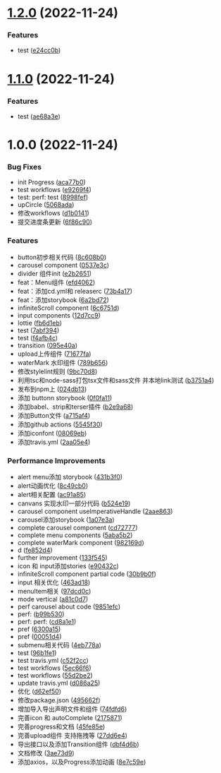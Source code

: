 # [1.2.0](https://github.com/panyushan-jade/dui/compare/v1.1.0...v1.2.0) (2022-11-24)


### Features

* test ([e24cc0b](https://github.com/panyushan-jade/dui/commit/e24cc0be1fe5b8f5781f8139f79981d0af5898cd))

# [1.1.0](https://github.com/panyushan-jade/dui/compare/v1.0.0...v1.1.0) (2022-11-24)


### Features

* test ([ae68a3e](https://github.com/panyushan-jade/dui/commit/ae68a3eda02e50e8ec5888a013b9c8fcf0b4d661))

# 1.0.0 (2022-11-24)


### Bug Fixes

* init Progress ([aca77b0](https://github.com/panyushan-jade/dui/commit/aca77b08d74883094134e64f4a9921bf3a47cdb3))
* test workflows ([e9269f4](https://github.com/panyushan-jade/dui/commit/e9269f42427ae3f86b3f7d15796723e806c9063c))
* test: perf: test ([8998fef](https://github.com/panyushan-jade/dui/commit/8998fef6f978dbcaca21bd12ca4fd09d795edda9))
* upCircle ([5068ada](https://github.com/panyushan-jade/dui/commit/5068adaec413d4933016b5ca8fa0459df4e35fd4))
* 修改workflows ([d1b0141](https://github.com/panyushan-jade/dui/commit/d1b0141d2e8f80330178e69fae6c62b0e3dd663b))
* 提交进度条更新 ([6f86c90](https://github.com/panyushan-jade/dui/commit/6f86c9025712e90876298d9e06fe5d6630452143))


### Features

* button初步相关代码 ([8c608b0](https://github.com/panyushan-jade/dui/commit/8c608b0a64211adaf04d107e29fcba2e423efcfc))
* carousel component ([0537e3c](https://github.com/panyushan-jade/dui/commit/0537e3cc2bd188fd5a59d1759a4adc4be35b2e32))
* divider 组件init ([e2b2651](https://github.com/panyushan-jade/dui/commit/e2b2651667d8e685bcedf61909c2efdd483a695d))
* feat：Menu组件 ([efd4062](https://github.com/panyushan-jade/dui/commit/efd4062e71d12014ef99e78a1f5b746a4dcb84a7))
* feat：添加cd.yml和 releaserc ([73b4a17](https://github.com/panyushan-jade/dui/commit/73b4a17588b9513762ad91f76891ccc25afad929))
* feat：添加storybook ([6a2bd72](https://github.com/panyushan-jade/dui/commit/6a2bd72268290e25ca42b715c933477e21c5e020))
* infiniteScroll component ([6c6751d](https://github.com/panyushan-jade/dui/commit/6c6751da49386ce259c20c4fdcac17a34496e00d))
* input components ([12d7cc9](https://github.com/panyushan-jade/dui/commit/12d7cc9e985037173a28a40a0932bfb85ed09446))
* lottie ([fb6d1eb](https://github.com/panyushan-jade/dui/commit/fb6d1eb9b5b0660dd63dc1d60d994d6e624b1cac))
* test ([7abf394](https://github.com/panyushan-jade/dui/commit/7abf3944ee7cb07dd323f74f61a86d93c05b1131))
* test ([f4afb4c](https://github.com/panyushan-jade/dui/commit/f4afb4cf85a152a9b7fe785ba04629384f00c651))
* transition ([095e40a](https://github.com/panyushan-jade/dui/commit/095e40a989a853f03581535529013d42960b6269))
* upload上传组件 ([71677fa](https://github.com/panyushan-jade/dui/commit/71677fac2cc1cfcd522a46dcf196f6da18c2c0c8))
* waterMark 水印组件 ([789b656](https://github.com/panyushan-jade/dui/commit/789b6561cdc5004d08efe52dfb6b4858406888e8))
* 修改stylelint规则 ([9bc70d8](https://github.com/panyushan-jade/dui/commit/9bc70d81b9f6e8ffa9c0a36428d56dadf84a8b3e))
* 利用tsc和node-sass打包tsx文件和sass文件 并本地link测试 ([b3751a4](https://github.com/panyushan-jade/dui/commit/b3751a4f9a08ee3acd2a79041fee1921b1e42b1e))
* 发布到npm上 ([024db13](https://github.com/panyushan-jade/dui/commit/024db135219a777c505229ac5e695cd57196b20b))
* 添加 buttonn storybook ([0f0fa11](https://github.com/panyushan-jade/dui/commit/0f0fa118ae01b09ff9c17d16b411222f1f5f2c29))
* 添加babel、strip和terser插件 ([b2e9a68](https://github.com/panyushan-jade/dui/commit/b2e9a688411768cee6f47cdd145cb98a9ba828a3))
* 添加Button文件 ([a715af4](https://github.com/panyushan-jade/dui/commit/a715af44d1bbcdc14608f9e14b2712c0cbba4428))
* 添加github actions ([5545f30](https://github.com/panyushan-jade/dui/commit/5545f305663ecc5109ec80932aee7c5de70222d2))
* 添加iconfont ([08069eb](https://github.com/panyushan-jade/dui/commit/08069eb0dde8ebf6225c7862562d7737e839159c))
* 添加travis.yml ([2aa05e4](https://github.com/panyushan-jade/dui/commit/2aa05e4d7ba162aed7f92c28bca5322aaf3995ed))


### Performance Improvements

* alert menu添加 storybook ([431b3f0](https://github.com/panyushan-jade/dui/commit/431b3f01681269eb2a737cf49636fc7774dedcff))
* alert动画优化 ([8c49cb0](https://github.com/panyushan-jade/dui/commit/8c49cb0a3f9e18fa609dc170007a1b6c6f114d88))
* alert相关配置 ([ac91a85](https://github.com/panyushan-jade/dui/commit/ac91a855bb32427d9cac019466e2ede9e4245a46))
* canvans 实现水印一部分代码 ([b524e19](https://github.com/panyushan-jade/dui/commit/b524e19372446f83d315fbca8475d5232ac76c21))
* carousel component useImperativeHandle ([2aae863](https://github.com/panyushan-jade/dui/commit/2aae8632fbe616713ec748747b19552d030666bd))
* carousel添加storybook ([1a07e3a](https://github.com/panyushan-jade/dui/commit/1a07e3aabf889b33910fbaa225a20eee54462b29))
* complete carousel component ([cd72777](https://github.com/panyushan-jade/dui/commit/cd727778c495ff369c44868c2f5da67fa0e32833))
* complete menu components ([5aba5b2](https://github.com/panyushan-jade/dui/commit/5aba5b2ea9809ded3e377c36264b9547620ff02f))
* complete waterMark component ([982169d](https://github.com/panyushan-jade/dui/commit/982169de803c75cbb2f8d8a4caaeb724231873ab))
* d ([fe852d4](https://github.com/panyushan-jade/dui/commit/fe852d40e3b79a050c7e1aacb847322063b72ccd))
* further improvement ([133f545](https://github.com/panyushan-jade/dui/commit/133f545c05b6674521568f17c5ac84c9f5471e06))
* icon 和 input添加stories ([e90432c](https://github.com/panyushan-jade/dui/commit/e90432c68fe6f7eaf9d829f0b7a9562b7344a7ea))
* infiniteScroll component partial code ([30b9b0f](https://github.com/panyushan-jade/dui/commit/30b9b0fb46e948868f9d9d5cc6757f12fef77f8a))
* input 相关优化 ([463ad18](https://github.com/panyushan-jade/dui/commit/463ad182596a84eb496be67d615c0098c8b075a4))
* menuItem相关 ([97dcd0c](https://github.com/panyushan-jade/dui/commit/97dcd0cd89374b2b16682005987a52eb1e661be1))
* mode vertical ([a81c0d7](https://github.com/panyushan-jade/dui/commit/a81c0d79937bbd47efa7b036729ae2407b98e89a))
* perf carousel about code ([9851efc](https://github.com/panyushan-jade/dui/commit/9851efc8a0c0cfac4b4b32bf151419de782a098e))
* perf: ([b99b530](https://github.com/panyushan-jade/dui/commit/b99b5307877a7113a87099691e9de36665924eb9))
* perf: perf: ([cd8a1e1](https://github.com/panyushan-jade/dui/commit/cd8a1e1d1913ae8527e6364a8c623ce47cff0f84))
* pref ([6300a15](https://github.com/panyushan-jade/dui/commit/6300a151b3991feb9d6eece433adadc0caa61144))
* pref ([00051d4](https://github.com/panyushan-jade/dui/commit/00051d4a7c9b00567153b10376d5bfcacad20bca))
* submenu相关代码 ([4eb778a](https://github.com/panyushan-jade/dui/commit/4eb778aea99ccaee53cbb352e8df70f58d1da2d3))
* test ([96b1fe1](https://github.com/panyushan-jade/dui/commit/96b1fe189acab3016f9cb77e7ea6d8ef6774fe19))
* test travis.yml ([c52f2cc](https://github.com/panyushan-jade/dui/commit/c52f2cc83fe21cab06ad2d1f0e2f3c54a97a55a0))
* test workflows ([5ec66f6](https://github.com/panyushan-jade/dui/commit/5ec66f6a2afa3dc4eab65e7cc02709046285ea65))
* test workflows ([55d2be2](https://github.com/panyushan-jade/dui/commit/55d2be2ee0597acfed1d9c2b0d9a33fec3964469))
* update travis.yml ([d086a25](https://github.com/panyushan-jade/dui/commit/d086a25fffa16a12f0b75132268d6fa4a0d5c034))
* 优化 ([d62ef50](https://github.com/panyushan-jade/dui/commit/d62ef5090ed8b73e92415b1faa292344a2ada9ec))
* 修改package.json ([495662f](https://github.com/panyushan-jade/dui/commit/495662f63dd2fe0a7a5c5b34132b553f3f812468))
* 增加导入导出声明文件和组件 ([74fdfd6](https://github.com/panyushan-jade/dui/commit/74fdfd6fe3a83c926f8306956fc9226220582224))
* 完善icon 和 autoComplete ([2175871](https://github.com/panyushan-jade/dui/commit/21758719ec4d2f3b4dddcbcb0c1322f4bbb78698))
* 完善progress和文档 ([45fe85e](https://github.com/panyushan-jade/dui/commit/45fe85e587fcf202b11f13ec052f0ea90e1c1a65))
* 完善upload组件 支持拖拽等 ([27dd6e4](https://github.com/panyushan-jade/dui/commit/27dd6e475fe206a2e7b24df94de05721545450a7))
* 导出接口以及添加Transition组件 ([dbf4d6b](https://github.com/panyushan-jade/dui/commit/dbf4d6bf0dd6717932f30d774c5fb4555dcb0b4b))
* 文档修改 ([3ae73d9](https://github.com/panyushan-jade/dui/commit/3ae73d90b0a2e83b73e0fe0467f1195159931b1e))
* 添加axios，以及Progress添加动画 ([8e7c59e](https://github.com/panyushan-jade/dui/commit/8e7c59ee57e6a4287abb31d09adf28bc9ea648ed))
